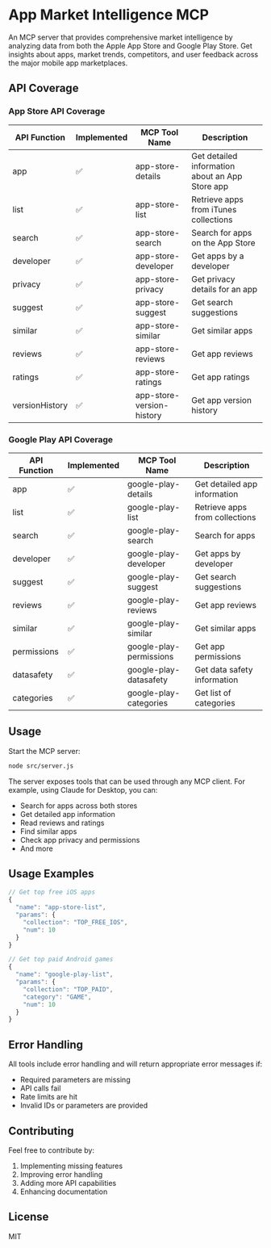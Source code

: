 # App Market Intelligence MCP

An MCP server that provides comprehensive market intelligence by analyzing data from both the Apple App Store and Google Play Store. Get insights about apps, market trends, competitors, and user feedback across the major mobile app marketplaces.

## API Coverage

### App Store API Coverage

| API Function | Implemented | MCP Tool Name | Description |
|-------------|-------------|---------------|-------------|
| app         | ✅ | app-store-details | Get detailed information about an App Store app |
| list        | ✅ | app-store-list | Retrieve apps from iTunes collections |
| search      | ✅ | app-store-search | Search for apps on the App Store |
| developer   | ✅ | app-store-developer | Get apps by a developer |
| privacy     | ✅ | app-store-privacy | Get privacy details for an app |
| suggest     | ✅ | app-store-suggest | Get search suggestions |
| similar     | ✅ | app-store-similar | Get similar apps |
| reviews     | ✅ | app-store-reviews | Get app reviews |
| ratings     | ✅ | app-store-ratings | Get app ratings |
| versionHistory | ✅ | app-store-version-history | Get app version history |

### Google Play API Coverage

| API Function | Implemented | MCP Tool Name | Description |
|-------------|-------------|---------------|-------------|
| app         | ✅ | google-play-details | Get detailed app information |
| list        | ✅ | google-play-list | Retrieve apps from collections |
| search      | ✅ | google-play-search | Search for apps |
| developer   | ✅ | google-play-developer | Get apps by developer |
| suggest     | ✅ | google-play-suggest | Get search suggestions |
| reviews     | ✅ | google-play-reviews | Get app reviews |
| similar     | ✅ | google-play-similar | Get similar apps |
| permissions | ✅ | google-play-permissions | Get app permissions |
| datasafety  | ✅ | google-play-datasafety | Get data safety information |
| categories  | ✅ | google-play-categories | Get list of categories |

## Usage

Start the MCP server:

```bash
node src/server.js
```

The server exposes tools that can be used through any MCP client. For example, using Claude for Desktop, you can:

- Search for apps across both stores
- Get detailed app information
- Read reviews and ratings
- Find similar apps
- Check app privacy and permissions
- And more

## Usage Examples

```javascript
// Get top free iOS apps
{
  "name": "app-store-list",
  "params": {
    "collection": "TOP_FREE_IOS",
    "num": 10
  }
}

// Get top paid Android games
{
  "name": "google-play-list",
  "params": {
    "collection": "TOP_PAID",
    "category": "GAME",
    "num": 10
  }
}
```

## Error Handling

All tools include error handling and will return appropriate error messages if:
- Required parameters are missing
- API calls fail
- Rate limits are hit
- Invalid IDs or parameters are provided

## Contributing

Feel free to contribute by:
1. Implementing missing features
2. Improving error handling
3. Adding more API capabilities
4. Enhancing documentation

## License

MIT